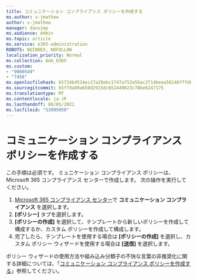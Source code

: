 ```yaml
---
title: コミュニケーション コンプライアンス ポリシーを作成する
ms.author: v-jmathew
author: v-jmathew
manager: dansimp
ms.audience: Admin
ms.topic: article
ms.service: o365-administration
ROBOTS: NOINDEX, NOFOLLOW
localization_priority: Normal
ms.collection: Adm_O365
ms.custom:
- "9000549"
- "7456"
ms.openlocfilehash: b5724b4534ec17a28ebc1747a752e5bac2f14beea58146fffd8f35fad1e07edc
ms.sourcegitcommit: b5f7da89a650d2915dc652449623c78be6247175
ms.translationtype: MT
ms.contentlocale: ja-JP
ms.lasthandoff: 08/05/2021
ms.locfileid: "53995050"
---
```

# <a name="create-a-communication-compliance-policy"></a>コミュニケーション コンプライアンス ポリシーを作成する

この手順は必須です。 ミュニケーション コンプライアンス ポリシーは、Microsoft 365 コンプライアンス センターで作成します。 次の操作を実行してください。

1. [Microsoft 365 コンプライアンス センター](https://go.microsoft.com/fwlink/?linkid=2130502)で **コミュニケーション コンプライアンス** を選択します。
2. **[ポリシー]** タブを選択します。
3. **[ポリシーの作成]** を選択して、テンプレートから新しいポリシーを作成して構成するか、カスタム ポリシーを作成して構成します。
4. 完了したら、テンプレートを使用する場合は **[ポリシーの作成]** を選択し、カスタム ポリシー ウィザードを使用する場合は **[送信]** を選択します。

ポリシー ウィザードの使用方法や組み込み分類子の不快な言葉の非推奨化に関する詳細については、「[コミュニケーション コンプライアンス ポリシーを作成する](https://go.microsoft.com/fwlink/?linkid=2129079)」参照してください。

